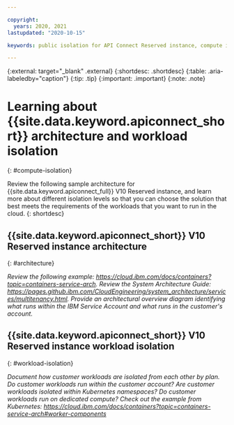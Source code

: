 ```yaml
---

copyright:
  years: 2020, 2021
lastupdated: "2020-10-15"

keywords: public isolation for API Connect Reserved instance, compute isolation for API Connect Reserved instance, API Connect Reserved instance architecture, workload isolation in API Connect Reserved instance

---
```


{:external: target="_blank" .external}
{:shortdesc: .shortdesc}
{:table: .aria-labeledby="caption"}
{:tip: .tip}
{:important: .important}
{:note: .note}

# Learning about {{site.data.keyword.apiconnect_short}} architecture and workload isolation
{: #compute-isolation}

Review the following sample architecture for {{site.data.keyword.apiconnect_full}} V10 Reserved instance, and learn more about different isolation levels so that you can choose the solution that best meets the requirements of the workloads that you want to run in the cloud.
{: shortdesc}

## {{site.data.keyword.apiconnect_short}} V10 Reserved instance architecture
{: #architecture}

_Review the following example: https://cloud.ibm.com/docs/containers?topic=containers-service-arch. Review the System Architecture Guide: https://pages.github.ibm.com/CloudEngineering/system_architecture/services/multitenancy.html. Provide an architectural overview diagram identifying what runs within the IBM Service Account and what runs in the customer's account._

## {{site.data.keyword.apiconnect_short}} V10 Reserved instance workload isolation
{: #workload-isolation}

_Document how customer workloads are isolated from each other by plan. Do customer workloads run within the customer account?  Are customer workloads isolated within Kubernetes namespaces? Do customer workloads run on dedicated compute? Check out the example from Kubernetes: https://cloud.ibm.com/docs/containers?topic=containers-service-arch#worker-components_

